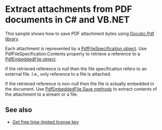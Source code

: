 # Extract attachments from PDF documents in C# and VB.NET
This sample shows how to save PDF attachment bytes using [Docotic.Pdf library](https://bitmiracle.com/pdf-library/).

Each attachment is represented by a [PdfFileSpecification object](https://bitmiracle.com/pdf-library/api/pdffilespecification).
Use PdfFileSpecification.Contents property to retrieve a reference to a [PdfEmbeddedFile object](https://bitmiracle.com/pdf-library/api/pdfembeddedfile).

If the retrieved reference is null then the file specification refers to an external file. I.e., only reference to a file is attached.

If the retrieved reference is non-null then the file is actually embedded in the document.
Use [PdfEmbeddedFile.Save methods](https://bitmiracle.com/pdf-library/api/pdfembeddedfile-save) to extract contents of the attachment to a stream or a file.

## See also
* [Get free time-limited license key](https://bitmiracle.com/pdf-library/download-pdf-library.aspx)